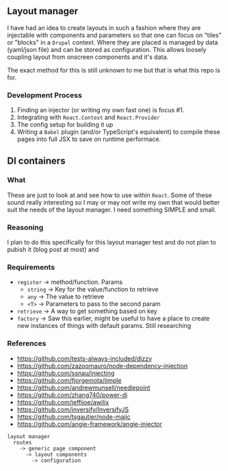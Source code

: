 ## Layout manager
I have had an idea to create layouts in such a fashion where they are injectable with components and parameters so that one can focus on "tiles" or "blocks" in a `Drupal` context. Where they are placed is managed by data (yaml/json file) and can be stored as configuration. This allows loosely coupling layout from onscreen components and it's data.

The exact method for this is still unknown to me but that is what this repo is for.

### Development Process
1. Finding an injector (or writing my own fast one) is focus #1.
1. Integrating with `React.Context` and `React.Provider`
1. The config setup for building it up
1. Writing a `Babel` plugin (and/or TypeScript's equivalent) to compile these pages into full JSX to save on runtime performace.

## DI containers
### What
These are just to look at and see how to use within `React`. Some of these sound really interesting so I may or may not write my own that would better suit the needs of the layout manager. I need something SIMPLE and small.

### Reasoning
I plan to do this specifically for this layout manager test and do not plan to pubish it (blog post at most) and 

### Requirements
* `register` →  method/function. Params
  * `string` → Key for the value/function to retrieve
  * `any` → The value to retrieve
  * `<T>` → Parameters to pass to the second param
* `retrieve` → A way to get something based on key
* `factory` → Saw this earlier, might be useful to have a place to create new instances of things with default params. Still researching

### References
* https://github.com/tests-always-included/dizzy
* https://github.com/zazoomauro/node-dependency-injection
* https://github.com/ssnau/injecting
* https://github.com/fjorgemota/jimple
* https://github.com/andrewmunsell/needlepoint
* https://github.com/zhang740/power-di
* https://github.com/jeffijoe/awilix
* https://github.com/inversify/InversifyJS
* https://github.com/tsgautier/node-majic
* https://github.com/angie-framework/angie-injector

```
layout manager
  routes
    -> generic page component
      -> layout components
        -> configuration
```
